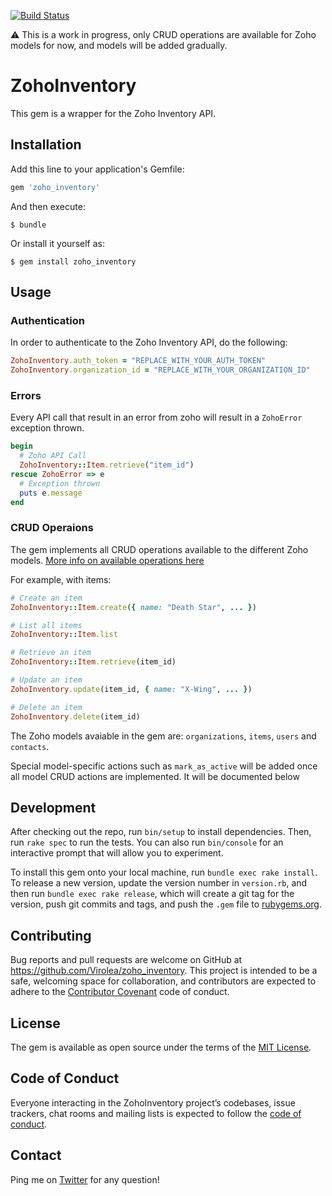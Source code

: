 [![Build Status](https://travis-ci.org/Virolea/zoho_inventory.svg?branch=master)](https://travis-ci.org/Virolea/zoho_inventory)

⚠️ This is a work in progress, only CRUD operations are available for Zoho models for now, and models will be added gradually.

# ZohoInventory

This gem is a wrapper for the Zoho Inventory API.

## Installation

Add this line to your application's Gemfile:

```ruby
gem 'zoho_inventory'
```

And then execute:

    $ bundle

Or install it yourself as:

    $ gem install zoho_inventory

## Usage

### Authentication

In order to authenticate to the Zoho Inventory API, do the following:

```ruby
ZohoInventory.auth_token = "REPLACE_WITH_YOUR_AUTH_TOKEN"
ZohoInventory.organization_id = "REPLACE_WITH_YOUR_ORGANIZATION_ID"
```

### Errors

Every API call that result in an error from zoho will result in a `ZohoError` exception thrown.

```ruby
begin
  # Zoho API Call
  ZohoInventory::Item.retrieve("item_id")
rescue ZohoError => e
  # Exception thrown
  puts e.message
end
```

### CRUD Operaions

The gem implements all CRUD operations available to the different Zoho models. [More info on available operations here](https://www.zoho.com/inventory/api/v1/)

For example, with items:

```ruby
# Create an item
ZohoInventory::Item.create({ name: "Death Star", ... })

# List all items
ZohoInventory::Item.list

# Retrieve an item
ZohoInventory::Item.retrieve(item_id)

# Update an item
ZohoInventory.update(item_id, { name: "X-Wing", ... })

# Delete an item
ZohoInventory.delete(item_id)
```

The Zoho models avaiable in the gem are: `organizations`, `items`, `users` and `contacts`.

Special model-specific actions such as `mark_as_active` will be added once all model CRUD actions are implemented. It will be documented below
## Development

After checking out the repo, run `bin/setup` to install dependencies. Then, run `rake spec` to run the tests. You can also run `bin/console` for an interactive prompt that will allow you to experiment.

To install this gem onto your local machine, run `bundle exec rake install`. To release a new version, update the version number in `version.rb`, and then run `bundle exec rake release`, which will create a git tag for the version, push git commits and tags, and push the `.gem` file to [rubygems.org](https://rubygems.org).

## Contributing

Bug reports and pull requests are welcome on GitHub at https://github.com/Virolea/zoho_inventory. This project is intended to be a safe, welcoming space for collaboration, and contributors are expected to adhere to the [Contributor Covenant](http://contributor-covenant.org) code of conduct.

## License

The gem is available as open source under the terms of the [MIT License](https://opensource.org/licenses/MIT).

## Code of Conduct

Everyone interacting in the ZohoInventory project’s codebases, issue trackers, chat rooms and mailing lists is expected to follow the [code of conduct](https://github.com/[USERNAME]/zoho_inventory/blob/master/CODE_OF_CONDUCT.md).


## Contact

Ping me on [Twitter](https://twitter.com/V_Rolea) for any question!
